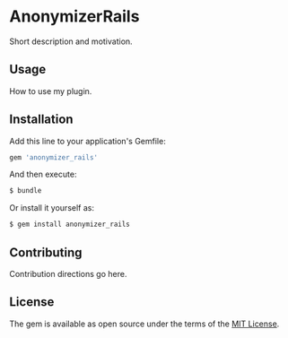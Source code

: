 # AnonymizerRails
Short description and motivation.

## Usage
How to use my plugin.

## Installation
Add this line to your application's Gemfile:

```ruby
gem 'anonymizer_rails'
```

And then execute:
```bash
$ bundle
```

Or install it yourself as:
```bash
$ gem install anonymizer_rails
```

## Contributing
Contribution directions go here.

## License
The gem is available as open source under the terms of the [MIT License](https://opensource.org/licenses/MIT).
